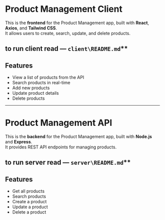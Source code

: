 # Product Management Client

This is the **frontend** for the Product Management app, built with **React**, **Axios**, and **Tailwind CSS**.  
It allows users to create, search, update, and delete products.

## to run client read — `client\README.md`**

## Features
- View a list of products from the API
- Search products in real-time
- Add new products
- Update product details
- Delete products

-------------------------------------------------

# Product Management API

This is the **backend** for the Product Management app, built with **Node.js** and **Express**.  
It provides REST API endpoints for managing products.

## to run server read — `server\README.md`**

## Features
- Get all products
- Search products
- Create a product
- Update a product
- Delete a product
